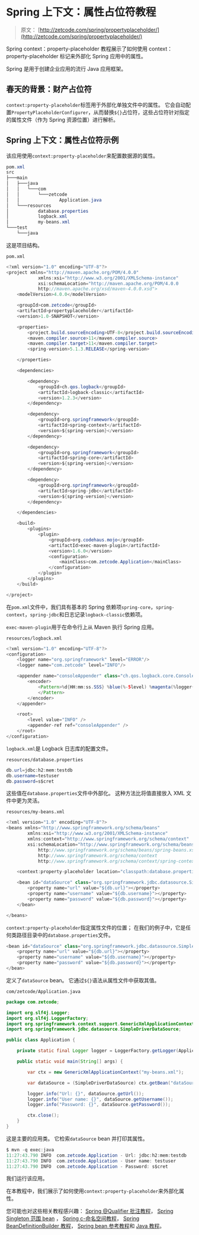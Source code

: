 # Spring 上下文：属性占位符教程

> 原文： [http://zetcode.com/spring/propertyplaceholder/](http://zetcode.com/spring/propertyplaceholder/)

Spring context：property-placeholder 教程展示了如何使用 context：property-placeholder 标记来外部化 Spring 应用中的属性。

Spring 是用于创建企业应用的流行 Java 应用框架。

## 春天的背景：财产占位符

`context:property-placeholder`标签用于外部化单独文件中的属性。 它会自动配置`PropertyPlaceholderConfigurer`，从而替换`${}`占位符，这些占位符针对指定的属性文件（作为 Spring 资源位置）进行解析。

## Spring 上下文：属性占位符示例

该应用使用`context:property-placeholder`来配置数据源的属性。

```java
pom.xml
src
├───main
│   ├───java
│   │   └───com
│   │       └───zetcode
│   │               Application.java
│   └───resources
│           database.properties
│           logback.xml
│           my-beans.xml
└───test
    └───java

```

这是项目结构。

`pom.xml`

```java
<?xml version="1.0" encoding="UTF-8"?>
<project xmlns="http://maven.apache.org/POM/4.0.0"
            xmlns:xsi="http://www.w3.org/2001/XMLSchema-instance"
            xsi:schemaLocation="http://maven.apache.org/POM/4.0.0
            http://maven.apache.org/xsd/maven-4.0.0.xsd">
    <modelVersion>4.0.0</modelVersion>

    <groupId>com.zetcode</groupId>
    <artifactId>propertyplaceholder</artifactId>
    <version>1.0-SNAPSHOT</version>

    <properties>
        <project.build.sourceEncoding>UTF-8</project.build.sourceEncoding>
        <maven.compiler.source>11</maven.compiler.source>
        <maven.compiler.target>11</maven.compiler.target>
        <spring-version>5.1.3.RELEASE</spring-version>

    </properties>

    <dependencies>

        <dependency>
            <groupId>ch.qos.logback</groupId>
            <artifactId>logback-classic</artifactId>
            <version>1.2.3</version>
        </dependency>

        <dependency>
            <groupId>org.springframework</groupId>
            <artifactId>spring-context</artifactId>
            <version>${spring-version}</version>
        </dependency>

        <dependency>
            <groupId>org.springframework</groupId>
            <artifactId>spring-core</artifactId>
            <version>${spring-version}</version>
        </dependency>

        <dependency>
            <groupId>org.springframework</groupId>
            <artifactId>spring-jdbc</artifactId>
            <version>${spring-version}</version>
        </dependency>        

    </dependencies>

    <build>
        <plugins>
            <plugin>
                <groupId>org.codehaus.mojo</groupId>
                <artifactId>exec-maven-plugin</artifactId>
                <version>1.6.0</version>
                <configuration>
                    <mainClass>com.zetcode.Application</mainClass>
                </configuration>
            </plugin>
        </plugins>
    </build>

</project>

```

在`pom.xml`文件中，我们具有基本的 Spring 依赖项`spring-core`，`spring-context`，`spring-jdbc`和日志记录`logback-classic`依赖项。

`exec-maven-plugin`用于在命令行上从 Maven 执行 Spring 应用。

`resources/logback.xml`

```java
<?xml version="1.0" encoding="UTF-8"?>
<configuration>
    <logger name="org.springframework" level="ERROR"/>
    <logger name="com.zetcode" level="INFO"/>

    <appender name="consoleAppender" class="ch.qos.logback.core.ConsoleAppender">
        <encoder>
            <Pattern>%d{HH:mm:ss.SSS} %blue(%-5level) %magenta(%logger{36}) - %msg %n
            </Pattern>
        </encoder>
    </appender>

    <root>
        <level value="INFO" />
        <appender-ref ref="consoleAppender" />
    </root>
</configuration>

```

`logback.xml`是 Logback 日志库的配置文件。

`resources/database.properties`

```java
db.url=jdbc:h2:mem:testdb
db.username=testuser
db.password=s$cret

```

这些值在`database.properties`文件中外部化。 这种方法比将值直接放入 XML 文件中更为灵活。

`resources/my-beans.xml`

```java
<?xml version="1.0" encoding="UTF-8"?>
<beans xmlns="http://www.springframework.org/schema/beans"
        xmlns:xsi="http://www.w3.org/2001/XMLSchema-instance"
        xmlns:context="http://www.springframework.org/schema/context"
        xsi:schemaLocation="http://www.springframework.org/schema/beans
            http://www.springframework.org/schema/beans/spring-beans.xsd
            http://www.springframework.org/schema/context
            http://www.springframework.org/schema/context/spring-context.xsd">

    <context:property-placeholder location="classpath:database.properties"/>

    <bean id="dataSource" class="org.springframework.jdbc.datasource.SimpleDriverDataSource">
        <property name="url" value="${db.url}"></property>
        <property name="username" value="${db.username}"></property>
        <property name="password" value="${db.password}"></property>
    </bean>

</beans>

```

`context:property-placeholder`指定属性文件的位置； 在我们的例子中，它是任何类路径目录中的`database.properties`文件。

```java
<bean id="dataSource" class="org.springframework.jdbc.datasource.SimpleDriverDataSource">
    <property name="url" value="${db.url}"></property>
    <property name="username" value="${db.username}"></property>
    <property name="password" value="${db.password}"></property>
</bean>    

```

定义了`dataSource` bean。 它通过`${}`语法从属性文件中获取其值。

`com/zetcode/Application.java`

```java
package com.zetcode;

import org.slf4j.Logger;
import org.slf4j.LoggerFactory;
import org.springframework.context.support.GenericXmlApplicationContext;
import org.springframework.jdbc.datasource.SimpleDriverDataSource;

public class Application {

    private static final Logger logger = LoggerFactory.getLogger(Application.class);

    public static void main(String[] args) {

        var ctx = new GenericXmlApplicationContext("my-beans.xml");

        var dataSource = (SimpleDriverDataSource) ctx.getBean("dataSource");

        logger.info("Url: {}", dataSource.getUrl());
        logger.info("User name: {}", dataSource.getUsername());
        logger.info("Password: {}", dataSource.getPassword());

        ctx.close();
    }
}

```

这是主要的应用类。 它检索`dataSource` bean 并打印其属性。

```java
$ mvn -q exec:java
11:27:43.790 INFO  com.zetcode.Application - Url: jdbc:h2:mem:testdb 
11:27:43.790 INFO  com.zetcode.Application - User name: testuser 
11:27:43.790 INFO  com.zetcode.Application - Password: s$cret 

```

我们运行该应用。

在本教程中，我们展示了如何使用`context:property-placeholder`来外部化属性。

您可能也对这些相关教程感兴趣： [Spring @Qualifier 批注教程](/spring/qualifier/)， [Spring Singleton 范围 bean](/spring/singletonscope/) ， [Spring c-命名空间教程](/spring/cnamespace/)， [Spring BeanDefinitionBuilder 教程](/spring/beandefinitionbuilder/)， [Spring bean 参考教程](/spring/beanreference/)和 [Java 教程](/lang/java/)。